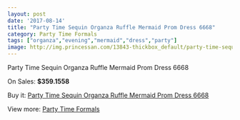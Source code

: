 ```yaml
---
layout: post
date: '2017-08-14'
title: "Party Time Sequin Organza Ruffle Mermaid Prom Dress 6668"
category: Party Time Formals
tags: ["organza","evening","mermaid","dress","party"]
image: http://img.princessan.com/13843-thickbox_default/party-time-sequin-organza-ruffle-mermaid-prom-dress-6668.jpg
---
```

Party Time Sequin Organza Ruffle Mermaid Prom Dress 6668

On Sales: **$359.1558**
<a href="https://www.princessan.com/en/party-time-formals/6514-party-time-sequin-organza-ruffle-mermaid-prom-dress-6668.html"><amp-img layout="responsive" width="600" height="600" src="//img.princessan.com/13843-thickbox_default/party-time-sequin-organza-ruffle-mermaid-prom-dress-6668.jpg" alt="Party Time Sequin Organza Ruffle Mermaid Prom Dress 6668 0" /></a>
<a href="https://www.princessan.com/en/party-time-formals/6514-party-time-sequin-organza-ruffle-mermaid-prom-dress-6668.html"><amp-img layout="responsive" width="600" height="600" src="//img.princessan.com/13846-thickbox_default/party-time-sequin-organza-ruffle-mermaid-prom-dress-6668.jpg" alt="Party Time Sequin Organza Ruffle Mermaid Prom Dress 6668 1" /></a>
<a href="https://www.princessan.com/en/party-time-formals/6514-party-time-sequin-organza-ruffle-mermaid-prom-dress-6668.html"><amp-img layout="responsive" width="600" height="600" src="//img.princessan.com/13845-thickbox_default/party-time-sequin-organza-ruffle-mermaid-prom-dress-6668.jpg" alt="Party Time Sequin Organza Ruffle Mermaid Prom Dress 6668 2" /></a>
<a href="https://www.princessan.com/en/party-time-formals/6514-party-time-sequin-organza-ruffle-mermaid-prom-dress-6668.html"><amp-img layout="responsive" width="600" height="600" src="//img.princessan.com/13844-thickbox_default/party-time-sequin-organza-ruffle-mermaid-prom-dress-6668.jpg" alt="Party Time Sequin Organza Ruffle Mermaid Prom Dress 6668 3" /></a>

Buy it: [Party Time Sequin Organza Ruffle Mermaid Prom Dress 6668](https://www.princessan.com/en/party-time-formals/6514-party-time-sequin-organza-ruffle-mermaid-prom-dress-6668.html "Party Time Sequin Organza Ruffle Mermaid Prom Dress 6668")

View more: [Party Time Formals](https://www.princessan.com/en/51-party-time-formals "Party Time Formals")